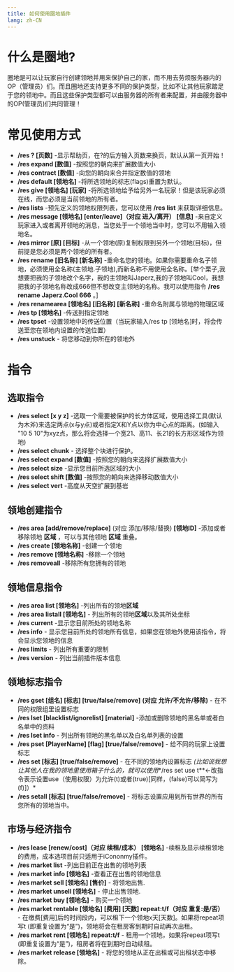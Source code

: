 ```yaml
---
title: 如何使用圈地插件
lang: zh-CN
---
```

# 什么是圈地?

圈地是可以让玩家自行创建领地并用来保护自己的家，而不用去劳烦服务器内的OP（管理员）们。而且圈地还支持更多不同的保护类型，比如不让其他玩家踏足于您的领地中。而且这些保护类型都可以由服务器的所有者来配置，并由服务器中的OP(管理员)们共同管理！

# 常见使用方式

- **/res ? [页数]** -显示帮助页，在?的后方输入页数来换页，默认从第一页开始！
- **/res expand [数值]** -按照您的朝向来扩展数值大小
- **/res contract [数值]** -向您的朝向来合并指定数值的领地
- **/res default [领地名]** -将所选领地的标志(flags)重置为默认。
- **/res give [领地名] [玩家]** -将所选领地给予给另外一名玩家！但是该玩家必须在线，而您必须是当前领地的所有者。
- **/res lists** -预先定义的领地权限列表，您可以使用 **/res list** 来获取详细信息。
- **/res message [领地名] [enter/leave]（对应 进入/离开） [信息]** -来自定义玩家进入或者离开领地的消息，当您处于一个领地当中时，您可以不用输入领地名。
- **/res mirror [原] [目标]** -从一个领地(原)复制权限到另外一个领地(目标)，但前提是您必须是两个领地的所有者。
- **/res rename [旧名称] [新名称]** -重命名您的领地。如果你需要重命名子领地，必须使用全名称(主领地.子领地),而新名称不用使用全名称。[举个栗子,我想要把我的子领地改个名字，我的主领地叫Japerz,我的子领地叫Cool，我想把我的子领地名称改成666但不想改变主领地的名称。我可以使用指令 **/res rename Japerz.Cool 666** 。]
- **/res renamearea [领地名] [旧名称] [新名称]** -重命名附属与领地的物理区域
- **/res tp [领地名]** -传送到指定领地
- **/res tpset** -设置领地中的传送位置（当玩家输入/res tp [领地名]时，将会传送至您在领地内设置的传送位置）
- **/res unstuck** - 将您移动到你所在的领地外

# 指令

## 选取指令

- **/res select [x y z]** -选取一个需要被保护的长方体区域，使用选择工具(默认为木斧)来选定两点(x与y点)或者指定X和Y点以你为中心点的距离。(如输入 "10 5 10"为xyz点，那么将会选择一个宽21、高11、长21的长方形区域作为领地)
- **/res select chunk** - 选择整个块进行保护。
- **/res select expand [数值]** -按照您的朝向来选择扩展数值大小
- **/res select size** -显示您目前所选区域的大小
- **/res select shift [数值]** -按照您的朝向来选择移动数值大小
- **/res select vert** -高度从天空扩展到基岩

## 领地创建指令

- **/res area [add/remove/replace]** (对应 添加/移除/替换) **[领地ID]** -添加或者移除领地 **区域** ，可以与其他领地 **区域** 重叠。
- **/res create [领地名称]** -创建一个领地
- **/res remove [领地名称]** -移除一个领地
- **/res removeall** -移除所有您拥有的领地

## 领地信息指令

- **/res area list [领地名]** -列出所有的领地**区域**
- **/res area listall [领地名]** - 列出所有的领地**区域**以及其所处坐标
- **/res current** -显示您目前所处的领地名称
- **/res info** - 显示您目前所处的领地所有信息，如果您在领地外使用该指令，将会显示您领地的信息
- **/res limits** - 列出所有重要的限制
- **/res version** - 列出当前插件版本信息

## 领地标志指令

- **/res gset [组名] [标志] [true/false/remove]** **(对应 允许/不允许/移除)** - 在不同的权限组里设置标志
- **/res lset [blacklist/ignorelist] [material]** -添加或删除领地的黑名单或者白名单中的资料
- **/res lset info** - 列出所有领地的黑名单以及白名单列表的设置
- **/res pset [PlayerName] [flag] [true/false/remove]** - 给不同的玩家上设置标志
- **/res set [标志] [true/false/remove]** - 在不同的领地内设置标志 *(比如说我想让其他人在我的领地里使用箱子什么的，就可以使用**/res set use t**←改指令表示设置use（使用权限）为允许(t)或者(true)[同样，(false)可以简写为(f)]）*
- **/res setall [标志] [true/false/remove]** - 将标志设置应用到所有世界的所有您所有的领地当中。

## 市场与经济指令

- **/res lease [renew/cost]（对应 续租/成本） [领地名]** -续租及显示续租领地的费用，成本选项目前只适用于iCononmy插件。
- **/res market list** -列出目前正在出售的领地列表
- **/res market info [领地名]** -查看正在出售的领地信息
- **/res market sell [领地名] [售价]** - 将领地出售.
- **/res market unsell [领地名]** - 停止出售领地.
- **/res market buy [领地名]** - 购买一个领地
- **/res market rentable [领地名] [费用] [天数] repeat:t/f（对应 重复:是/否）** - 在缴费[费用]后的时间段内，可以租下一个领地x天[天数]。如果将repeat项写t (即重复设置为“是”)，领地将会在租房客到期时自动再次出租。
- **/res market rent [领地名] repeat:t/f** - 租用一个领地，如果将repeat项写t (即重复设置为“是”)，租房者将在到期时自动续租。
- **/res market release [领地名]** - 将您的领地从正在出租或可出租状态中移除。